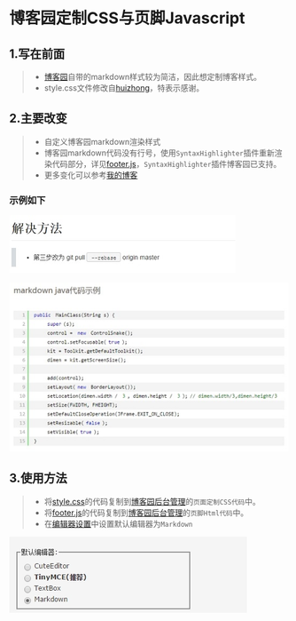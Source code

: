 # 博客园定制CSS与页脚Javascript

## 1.写在前面

> * [博客园](http://www.cnblogs.com/gzdaijie/)自带的markdown样式较为简洁，因此想定制博客样式。
> * style.css文件修改自[huizhong](https://github.com/huizhong/cnblogs-markdown-css)，特表示感谢。

## 2.主要改变

> * 自定义博客园markdown渲染样式
> * 博客园markdown代码没有行号，使用`SyntaxHighlighter`插件重新渲染代码部分，详见[footer.js](./footer.js)，`SyntaxHighlighter`插件博客园已支持。
> * 更多变化可以参考[我的博客](http://www.cnblogs.com/gzdaijie/p/5187171.html)

### 示例如下

![示例1](./image/preview_refer.jpg)

![示例2](./image/preview_java_code.jpg)



## 3.使用方法

> * 将[style.css](./style.css)的代码复制到[博客园后台管理](http://i.cnblogs.com/Configure.aspx)的`页面定制CSS代码`中。
> * 将[footer.js](./footer.js)的代码复制到[博客园后台管理](http://i.cnblogs.com/Configure.aspx)的`页脚Html代码`中。
> * 在[编辑器设置](http://i.cnblogs.com/Preferences.aspx)中设置默认编辑器为`Markdown`

![编辑器设置](./image/settings_editor.jpg)
